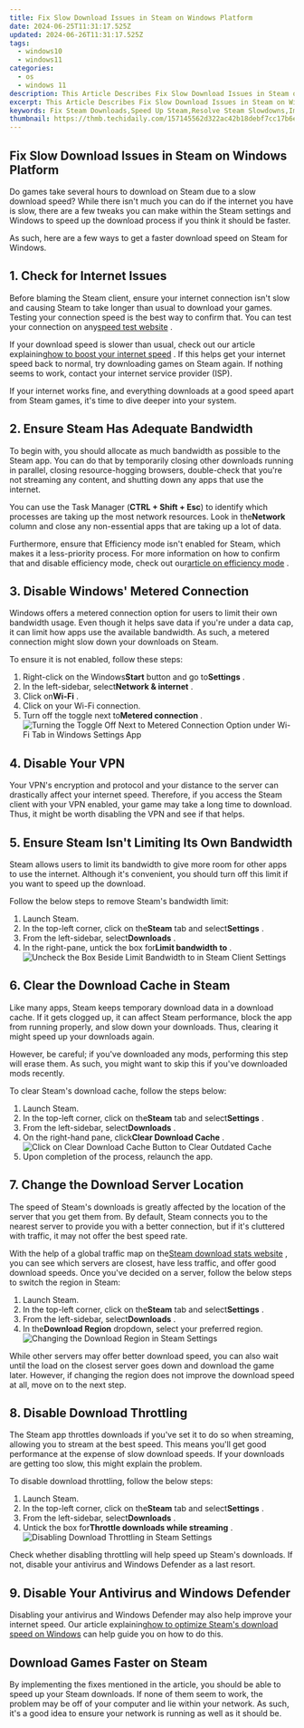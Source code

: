 ```yaml
---
title: Fix Slow Download Issues in Steam on Windows Platform
date: 2024-06-25T11:31:17.525Z
updated: 2024-06-26T11:31:17.525Z
tags:
  - windows10
  - windows11
categories:
  - os
  - windows 11
description: This Article Describes Fix Slow Download Issues in Steam on Windows Platform
excerpt: This Article Describes Fix Slow Download Issues in Steam on Windows Platform
keywords: Fix Steam Downloads,Speed Up Steam,Resolve Steam Slowdowns,Improve Steam Performance,Enhance Steam Download,Accelerate Windows Steam,Boost Steam Game Speed
thumbnail: https://thmb.techidaily.com/157145562d322ac42b18debf7cc17b6e328143a79a361dfc0ab65e3b0afbaf26.jpg
---
```


## Fix Slow Download Issues in Steam on Windows Platform

 Do games take several hours to download on Steam due to a slow download speed? While there isn't much you can do if the internet you have is slow, there are a few tweaks you can make within the Steam settings and Windows to speed up the download process if you think it should be faster.

 As such, here are a few ways to get a faster download speed on Steam for Windows.

## 1\. Check for Internet Issues

 Before blaming the Steam client, ensure your internet connection isn't slow and causing Steam to take longer than usual to download your games. Testing your connection speed is the best way to confirm that. You can test your connection on any[speed test website](https://www.makeuseof.com/best-free-websites-test-internet-speed/) .

 If your download speed is slower than usual, check out our article explaining[how to boost your internet speed](https://www.makeuseof.com/windows-11-increase-internet-speed/#:~:text=Disable%20the%20Metered%20Connection&text=It%20helps%20to%20save%20the,11%20to%20increase%20the%20speed.) . If this helps get your internet speed back to normal, try downloading games on Steam again. If nothing seems to work, contact your internet service provider (ISP).

 If your internet works fine, and everything downloads at a good speed apart from Steam games, it's time to dive deeper into your system.

## 2\. Ensure Steam Has Adequate Bandwidth

 To begin with, you should allocate as much bandwidth as possible to the Steam app. You can do that by temporarily closing other downloads running in parallel, closing resource-hogging browsers, double-check that you're not streaming any content, and shutting down any apps that use the internet.

 You can use the Task Manager (**CTRL + Shift + Esc**) to identify which processes are taking up the most network resources. Look in the**Network** column and close any non-essential apps that are taking up a lot of data.

 Furthermore, ensure that Efficiency mode isn't enabled for Steam, which makes it a less-priority process. For more information on how to confirm that and disable efficiency mode, check out our[article on efficiency mode](https://www.makeuseof.com/windows-11-task-manager-efficiency-mode/#how-to-enable-or-disable-efficiency-mode) .

## 3\. Disable Windows' Metered Connection

 Windows offers a metered connection option for users to limit their own bandwidth usage. Even though it helps save data if you're under a data cap, it can limit how apps use the available bandwidth. As such, a metered connection might slow down your downloads on Steam.

To ensure it is not enabled, follow these steps:

1. Right-click on the Windows**Start** button and go to**Settings** .
2. In the left-sidebar, select**Network & internet** .
3. Click on**Wi-Fi** .
4. Click on your Wi-Fi connection.
5. Turn off the toggle next to**Metered connection** .  
![Turning the Toggle Off Next to Metered Connection Option under Wi-Fi Tab in Windows Settings App](https://static1.makeuseofimages.com/wordpress/wp-content/uploads/2022/08/Image-1-Turning-the-Toggle-Off-Next-to-Metered-Connection-Option-under-Wi-Fi-Tab-in-Windows-Settings-App.jpg)

## 4\. Disable Your VPN

 Your VPN's encryption and protocol and your distance to the server can drastically affect your internet speed. Therefore, if you access the Steam client with your VPN enabled, your game may take a long time to download. Thus, it might be worth disabling the VPN and see if that helps.

## 5\. Ensure Steam Isn't Limiting Its Own Bandwidth

 Steam allows users to limit its bandwidth to give more room for other apps to use the internet. Although it's convenient, you should turn off this limit if you want to speed up the download.

Follow the below steps to remove Steam's bandwidth limit:

1. Launch Steam.
2. In the top-left corner, click on the**Steam** tab and select**Settings** .
3. From the left-sidebar, select**Downloads** .
4. In the right-pane, untick the box for**Limit bandwidth to** .  
![Uncheck the Box Beside Limit Bandwidth to in Steam Client Settings](https://static1.makeuseofimages.com/wordpress/wp-content/uploads/2023/04/uncheck-the-box-beside-limit-bandwidth-to-in-steam-client-settings.jpg)

## 6\. Clear the Download Cache in Steam

 Like many apps, Steam keeps temporary download data in a download cache. If it gets clogged up, it can affect Steam performance, block the app from running properly, and slow down your downloads. Thus, clearing it might speed up your downloads again.

 However, be careful; if you've downloaded any mods, performing this step will erase them. As such, you might want to skip this if you've downloaded mods recently.

To clear Steam's download cache, follow the steps below:

1. Launch Steam.
2. In the top-left corner, click on the**Steam** tab and select**Settings** .
3. From the left-sidebar, select**Downloads** .
4. On the right-hand pane, click**Clear Download Cache** .  
![Click on Clear Download Cache Button to Clear Outdated Cache](https://static1.makeuseofimages.com/wordpress/wp-content/uploads/2023/04/click-on-clear-download-cache-button-to-clear-outdated-cache.jpg)
5. Upon completion of the process, relaunch the app.

## 7\. Change the Download Server Location

 The speed of Steam's downloads is greatly affected by the location of the server that you get them from. By default, Steam connects you to the nearest server to provide you with a better connection, but if it's cluttered with traffic, it may not offer the best speed rate.

 With the help of a global traffic map on the[Steam download stats website](https://store.steampowered.com/stats/content/) , you can see which servers are closest, have less traffic, and offer good download speeds. Once you've decided on a server, follow the below steps to switch the region in Steam:

1. Launch Steam.
2. In the top-left corner, click on the**Steam** tab and select**Settings** .
3. From the left-sidebar, select**Downloads** .
4. In the**Download Region** dropdown, select your preferred region.  
![Changing the Download Region in Steam Settings](https://static1.makeuseofimages.com/wordpress/wp-content/uploads/2023/04/changing-the-download-region-in-steam-settings.jpg)

 While other servers may offer better download speed, you can also wait until the load on the closest server goes down and download the game later. However, if changing the region does not improve the download speed at all, move on to the next step.

## 8\. Disable Download Throttling

 The Steam app throttles downloads if you've set it to do so when streaming, allowing you to stream at the best speed. This means you'll get good performance at the expense of slow download speeds. If your downloads are getting too slow, this might explain the problem.

To disable download throttling, follow the below steps:

1. Launch Steam.
2. In the top-left corner, click on the**Steam** tab and select**Settings** .
3. From the left-sidebar, select**Downloads** .
4. Untick the box for**Throttle downloads while streaming** .  
![Disabling Download Throttling in Steam Settings](https://static1.makeuseofimages.com/wordpress/wp-content/uploads/2023/04/disabling-download-throttling-in-steam-settings.jpg)

 Check whether disabling throttling will help speed up Steam's downloads. If not, disable your antivirus and Windows Defender as a last resort.

## 9\. Disable Your Antivirus and Windows Defender

 Disabling your antivirus and Windows Defender may also help improve your internet speed. Our article explaining[how to optimize Steam's download speed on Windows](https://www.makeuseof.com/tag/steam-download-speeds/#disable-your-antivirus-software-and-firewall) can help guide you on how to do this.

## Download Games Faster on Steam

 By implementing the fixes mentioned in the article, you should be able to speed up your Steam downloads. If none of them seem to work, the problem may be off of your computer and lie within your network. As such, it's a good idea to ensure your network is running as well as it should be.

<ins class="adsbygoogle"
     style="display:block"
     data-ad-format="autorelaxed"
     data-ad-client="ca-pub-7571918770474297"
     data-ad-slot="1223367746"></ins>



<ins class="adsbygoogle"
     style="display:block"
     data-ad-client="ca-pub-7571918770474297"
     data-ad-slot="8358498916"
     data-ad-format="auto"
     data-full-width-responsive="true"></ins>


